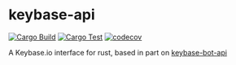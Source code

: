 # keybase-api

[![Cargo Build](https://github.com/haukened/keybase-api/workflows/Cargo%20Build/badge.svg "Cargo Build")](https://github.com/haukened/keybase-api/actions?query=workflow%3A"Cargo+Build")
[![Cargo Test](https://github.com/haukened/keybase-api/workflows/Cargo%20Test/badge.svg "Cargo Test")](https://github.com/haukened/keybase-api/actions?query=workflow%3A"Cargo+Test")
[![codecov](https://codecov.io/gh/haukened/keybase-api/branch/master/graph/badge.svg)](https://codecov.io/gh/haukened/keybase-api)

A Keybase.io interface for rust, based in part on [keybase-bot-api](https://docs.rs/crate/keybase-bot-api/0.4.1)
